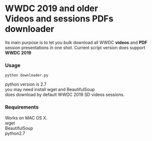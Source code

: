 WWDC 2019 and older <br/>Videos and sessions PDFs downloader
================

Its main purpose is to let you bulk download all WWDC **videos** and **PDF** session presentations in one shot.
Current script version does support **WWDC 2019**

### Usage
`python downloader.py`

python version is 2.7<br/>
you may need install wget and BeautifulSoup<br/>
does download by default WWDC 2019 SD videos sessions.<br/>

### Requirements
Works on MAC OS X.<br/>
wget<br/>
BeautifulSoup<br/>
python2.7<br/>
